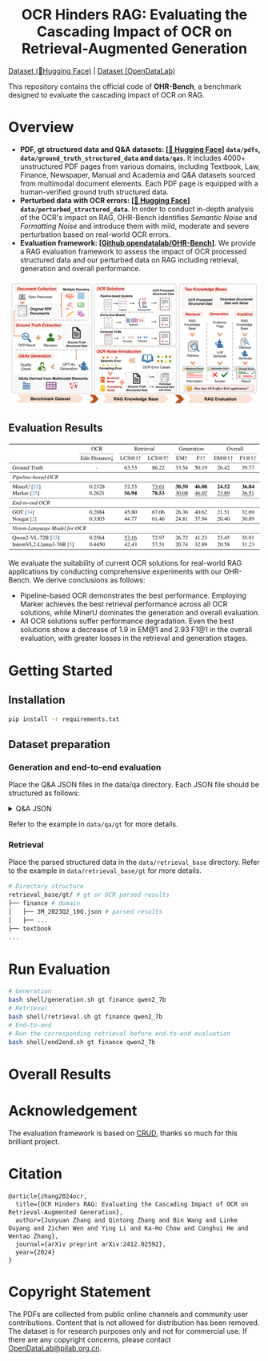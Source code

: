 <h1 align="center">
    OCR Hinders RAG: Evaluating the Cascading Impact of OCR on Retrieval-Augmented Generation
</h1>

[Dataset (🤗Hugging Face)](https://huggingface.co/datasets/opendatalab/OHR-Bench) | [Dataset (OpenDataLab)]()

This repository contains the official code of **OHR-Bench**, a benchmark designed to evaluate the cascading impact of OCR on RAG.

# Overview
- **PDF, gt structured data and Q&A datasets: [[🤗 Hugging Face](https://huggingface.co/datasets/opendatalab/OHR-Bench)] `data/pdfs`, `data/ground_truth_structured_data` and `data/qas`**. It includes 4000+ unstructured PDF pages from various domains, including Textbook, Law, Finance, Newspaper, Manual and Academia and Q&A datasets sourced from multimodal document elements. Each PDF page is equipped with a human-verified ground truth structured data.
- **Perturbed data with OCR errors: [[🤗 Hugging Face](https://huggingface.co/datasets/opendatalab/OHR-Bench)] `data/perturbed_structured_data`**. In order to conduct in-depth analysis of the OCR's impact on RAG, OHR-Bench identifies *Semantic Noise* and *Formatting Noise* and introduce them with mild, moderate and severe perturbation based on real-world OCR errors.
- **Evaluation framework: [[Github opendatalab/OHR-Bench](https://github.com/opendatalab/OHR-Bench)]**. We provide a RAG evaluation framework to assess the impact of OCR processed structured data and our perturbed data on RAG including retrieval, generation and overall performance.

![framework](./figs/framework.png)

## Evaluation Results
![img.png](./figs/results.png)

We evaluate the suitability of current OCR solutions for real-world RAG applications by conducting comprehensive experiments with our OHR-Bench.
We derive conclusions as follows:

- Pipeline-based OCR demonstrates the best performance. Employing Marker achieves the best retrieval performance across all OCR solutions, while MinerU dominates the generation and overall evaluation.
- All OCR solutions suffer performance degradation. Even the best solutions show a decrease of 1.9 in EM@1 and 2.93 F1@1 in the overall evaluation, with greater losses in the retrieval and generation stages.

# Getting Started
## Installation
```bash
pip install -r requirements.txt
```

## Dataset preparation
### Generation and end-to-end evaluation
Place the Q&A JSON files in the data/qa directory. Each JSON file should be structured as follows:

<details>
<summary>Q&A JSON</summary>

```json
[
    {
        "doc_name": "finance/JPMORGAN_2021Q1_10Q", // Document source
        "ID": "00073cc2-c801-467c-9039-fca63c78c6a9", // Unique ID
        "questions": "What was the total amount of nonaccrual loans retained as of March 31, 2021?",
        "answers": "842",
        // Th relevant context used to answer the question. In generation evaluation, it is the parsed results of the PDF page that questions derived from. In end-to-end evaluation, it is the retrieved results.
        "context": "Selected metrics\n...",
        "doc_type": "finance", // PDF domain.
        "difficulty_level": "Easy",
        "answer_form": "Numeric", // Answer format.
        "evidence_source": "table", // Evidence source.
        "evidence_context": "Nonaccrual loans retained $^{(\\mathrm{a})}$ & \\$ & 842 & \\$ & 689 & $22 \\%$", // Evidence.
        "evidence_page_no": 24
    },
    ...
]
```

</details>

Refer to the example in `data/qa/gt` for more details.
### Retrieval
Place the parsed structured data in the `data/retrieval_base` directory. Refer to the example in `data/retrieval_base/gt` for more details.
```bash
# Directory structure
retrieval_base/gt/ # gt or OCR parsed results
├── finance # domain
│   ├── 3M_2023Q2_10Q.json # parsed results
│   ├── ...
├── textbook
...
```

# Run Evaluation
```bash
# Generation
bash shell/generation.sh gt finance qwen2_7b
# Retrieval
bash shell/retrieval.sh gt finance qwen2_7b
# End-to-end
# Run the corresponding retrieval before end-to-end evaluation
bash shell/end2end.sh gt finance qwen2_7b
```

# Overall Results

# Acknowledgement
The evaluation framework is based on [CRUD](https://github.com/IAAR-Shanghai/CRUD_RAG), thanks so much for this brilliant project.

# Citation
```
@article{zhang2024ocr,
  title={OCR Hinders RAG: Evaluating the Cascading Impact of OCR on Retrieval-Augmented Generation},
  author={Junyuan Zhang and Qintong Zhang and Bin Wang and Linke Ouyang and Zichen Wen and Ying Li and Ka-Ho Chow and Conghui He and Wentao Zhang},
  journal={arXiv preprint arXiv:2412.02592},
  year={2024}
}
```

# Copyright Statement
The PDFs are collected from public online channels and community user contributions. Content that is not allowed for distribution has been removed. The dataset is for research purposes only and not for commercial use. If there are any copyright concerns, please contact OpenDataLab@pjlab.org.cn.
